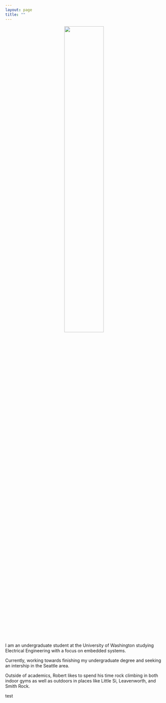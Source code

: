 ```yaml
---
layout: page
title: ""
---
```

<p align="center">
  <img src="https://user-images.githubusercontent.com/92423156/176803230-3203a0e4-d7b2-4ced-84e9-41de2e4bc0fe.jpg" width=50% height=50%>
</p>

I am an undergraduate student at the University of Washington studying Electrical Engineering with a focus on embedded systems.

Currently, working towards finishing my undergraduate degree and seeking an intership in the Seattle area.

Outside of academics, Robert likes to spend his time rock climbing in both indoor gyms as well as outdoors in places like Little Si, Leavenworth, and Smith Rock. 

test
